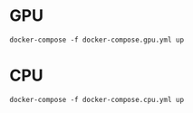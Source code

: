 # GPU
```
docker-compose -f docker-compose.gpu.yml up
```
# CPU
```
docker-compose -f docker-compose.cpu.yml up
```